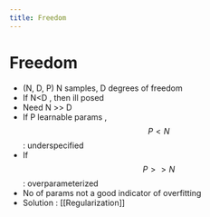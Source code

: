 ```yaml
---
title: Freedom
---
```


# Freedom
- (N, D, P) N samples,  D degrees of freedom
- If N<D , then ill posed 
- Need N >> D
- If P learnable params , $$P<N$$ : underspecified
- If $$P >> N$$ : overparameterized
- No of params not a good indicator of overfitting
- Solution : [[Regularization]]




















































